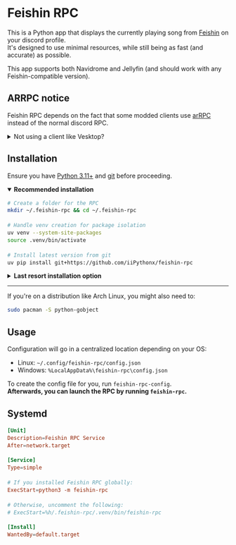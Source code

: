 # Feishin RPC

This is a Python app that displays the currently playing song from [Feishin](https://github.com/jeffvli/feishin) on your discord profile.  
It's designed to use minimal resources, while still being as fast (and accurate) as possible.  

This app supports both Navidrome and Jellyfin (and should work with any Feishin-compatible version).

## ARRPC notice

Feishin RPC depends on the fact that some modded clients use [arRPC](https://github.com/OpenAsar/arrpc) instead of the normal discord RPC.

<details>
<summary>Not using a client like Vesktop?</summary>
<br>
If you aren't using a client like <a href = "https://github.com/Vencord/Vesktop">Vesktop</a>, you need to disable <i>arRPC Features</i> in the Feishin RPC Configuration.
<br>
Example of the difference between arRPC support on and off:
<br> <br>

| arRPC (vesktop) | Non-arRPC (unmodded) |
| --------------- | -------------------- |
| ![Now playing "Eminem"](.github/arrpc.png) | ![Now playing "Feishin"](.github/unmodded.png) |

</details>

## Installation

Ensure you have [Python 3.11+](https://python.org/downloads) and [git](https://git-scm.com/) before proceeding.

<details open>
<summary><b>Recommended installation</b></summary>

```sh
# Create a folder for the RPC
mkdir ~/.feishin-rpc && cd ~/.feishin-rpc

# Handle venv creation for package isolation
uv venv --system-site-packages
source .venv/bin/activate

# Install latest version from git
uv pip install git+https://github.com/iiPythonx/feishin-rpc
```

</details>

<details>
<summary><b>Last resort installation option</b></summary>

```sh
pip install --break-system-packages git+https://github.com/iiPythonx/feishin-rpc
```

</details>

---

If you're on a distribution like Arch Linux, you might also need to:
```sh
sudo pacman -S python-gobject
```

## Usage

Configuration will go in a centralized location depending on your OS:
- Linux: `~/.config/feishin-rpc/config.json`
- Windows: `%LocalAppData%\feishin-rpc\config.json`

To create the config file for you, run `feishin-rpc-config`.  
**Afterwards, you can launch the RPC by running `feishin-rpc`.**

## Systemd

```conf
[Unit]
Description=Feishin RPC Service
After=network.target

[Service]
Type=simple

# If you installed Feishin RPC globally:
ExecStart=python3 -m feishin-rpc

# Otherwise, uncomment the following:
# ExecStart=%h/.feishin-rpc/.venv/bin/feishin-rpc

[Install]
WantedBy=default.target
```
